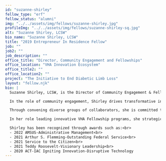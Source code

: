 ```yaml
---
id: "suzanne-shirley"
fellow_type: "erf"
fellow_status: "alumni"
img: "../../assets/img/fellows/suzanne-shirley.jpg"
profileImg: "../../assets/img/fellows/suzanne-shirley-sq.jpg"
alt: "Suzanne Shirley, LCSW"
bio_name: "Suzanne Shirley, LCSW"
title: "2019 Entrepreneur In Residence Fellow"
job: ""
job2: ""
job_description: ""
office_title: "Director, Community Engagement and Fellowships"
office_location: "VHA Innovation Ecosystem"
office_title2: ""
office_location2: ""
project: "The Initiative to End Diabetic Limb Loss"
layout: "fellow.njk"
bio: |
  Suzanne Shirley, LCSW, is the Director of Community Engagement & Fellowships with the Veterans Health Administration Innovation Ecosystem (VHA IE) and serves in a faculty role with MIT's Catalyst Fellowship Program.  <br><br>

  In the role of community engagement, Shirley drives transformative innovation across the Veterans Health Administration (VHA) by engaging both internal and external collaborators in the design, testing, and scaling of mission-driven innovative solutions.  <br><br>

  Through convening diverse groups of collaborators, she is committed to bringing key stakeholders from every community together in the spirit of solving VHA's most pressing challenges with a focus on customer experience, evaluation, and impact.  <br><br>

  In her role leading innovative VHA Fellowship programs, she strategically implements a variety of experiential learning opportunities in partnership with academia, that aim to shape future thought leaders in healthcare, improve care and drive down cost.  <br><br>

  Shirley has been recognized through awards such as:<br>
  - 2022 AMSUS-Administrative Management<br>
  - 2021 Arthur S. Flemming-Outstanding Federal Service<br>
  - 2021 Service to the Citizen<br>
  - 2021 Teddy Roosevelt-Visionary Leadership<br>
  - 2020 ACT-IAC Igniting Innovation-Disruptive Technology
---
```

